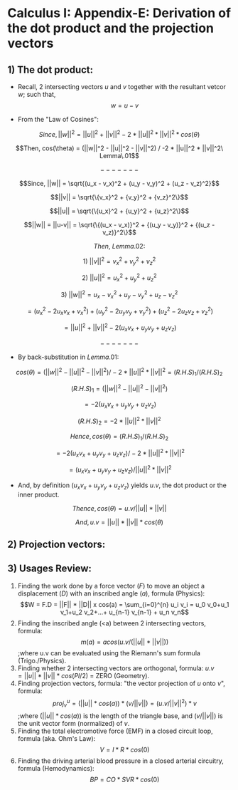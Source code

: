 # Calculus I: Appendix-E: Derivation of the dot product and the projection vectors 

## 1) The dot product: 

- Recall, 2 intersecting vectors $u$ and $v$ together with the resultant vetcor $w$; such that, $$w = u - v$$

- From the "Law of Cosines":

$$Since, ||w||^2 = ||u||^2 + ||v||^2 - 2 * ||u||^2 * ||v||^2 * cos(\theta)$$

$$Then, cos(\theta) = (||w||^2 - ||u||^2 - ||v||^2) / -2 * ||u||^2 * ||v||^2\ Lemma\.01$$ 

$$ ------- $$

$$Since, ||w|| = \sqrt{(u_x - v_x)^2 + (u_y - v_y)^2 + (u_z - v_z)^2}$$

$$||v|| = \sqrt{\{v_x}^2 + {v_y}^2 + {v_z}^2\}$$

$$||u|| = \sqrt{\{u_x}^2 + {u_y}^2 + {u_z}^2\}$$

$$||w|| = ||u-v|| = \sqrt{\{(u_x - v_x)}^2 + {(u_y - v_y)}^2 + {(u_z - v_z)}^2\}$$

$$Then,\ Lemma.02:$$

$$1)\ ||v||^2 = {v_x}^2 + {v_y}^2 + {v_z}^2$$

$$2)\ ||u||^2 = {u_x}^2 + {u_y}^2 + {u_z}^2$$

$$3)\ ||w||^2 = {u_x - v_x}^2 + {u_y - v_y}^2 + {u_z - v_z}^2$$

$$= ({u_x}^2 -2{u_x}{v_x} + {v_x}^2) + ({u_y}^2 -2{u_y}{v_y} + {v_y}^2) + ({u_z}^2 -2{u_z}{v_z} + {v_z}^2)$$

$$= ||u||^2 + ||v||^2 -2({u_x}{v_x} + {u_y}{v_y} + {u_z}{v_z})$$

$$ ------- $$

- By back-substitution in $Lemma.01$:

$$cos(\theta) = (||w||^2 - ||u||^2 - ||v||^2) / -2 * ||u||^2 * ||v||^2 = {(R.H.S)}_1 / {(R.H.S)}_2$$

$${(R.H.S)}_1 = (||w||^2 - ||u||^2 - ||v||^2)$$

$$= -2({u_x}{v_x} + {u_y}{v_y} + {u_z}{v_z})$$

$${(R.H.S)}_2 = -2 * ||u||^2 * ||v||^2$$

$$Hence, cos(\theta) = {(R.H.S)}_1 / {(R.H.S)}_2$$

$$= -2({u_x}{v_x} + {u_y}{v_y} + {u_z}{v_z}) / -2 * ||u||^2 * ||v||^2$$

$$= ({u_x}{v_x} + {u_y}{v_y} + {u_z}{v_z}) / ||u||^2 * ||v||^2$$

- And, by definition $({u_x}{v_x} + {u_y}{v_y} + {u_z}{v_z})$ yields $u.v$, the dot product or the inner product.

$$Thence, cos(\theta) = u.v / ||u|| * ||v||$$

$$And, u.v = ||u|| * ||v|| * cos(\theta)$$


## 2) Projection vectors: 

## 3) Usages Review:
1) Finding the work done by a force vector $(F)$ to move an object a displacement $(D)$ with an inscribed angle $(a)$, formula (Physics): $$W = F.D = ||F|| * ||D|| x cos(a) = \sum_{i=0}^{n} u_i v_i = u_0 v_0+u_1 v_1+u_2 v_2+...+ u_{n-1} v_{n-1} + u_n v_n$$
2) Finding the inscribed angle (<a) between 2 intersecting vectors, formula: $$m(a) = acos(u.v/(||u|| * ||v||))$$ ;where u.v can be evaluated using the Riemann's sum formula (Trigo./Physics).
3) Finding whether 2 intersecting vectors are orthogonal, formula: $u.v = ||u|| * ||v|| * cos(PI/2)$ = ZERO (Geometry).
4) Finding projection vectors, formula: "the vector projection of $u$ onto $v$", formula: $$proj_{v}^{u} = (||u|| * cos(a)) * (v/||v||) = (u.v / ||v||^2) * v$$ ;where $(||u|| * cos(a))$ is the length of the triangle base, and $(v/||v||)$ is the unit vector form (normalized) of $v$.
5) Finding the total electromotive force (EMF) in a closed circuit loop, formula (aka. Ohm's Law): $$V = I * R * cos(0)$$
6) Finding the driving arterial blood pressure in a closed arterial circuitry, formula (Hemodynamics): $$BP = CO * SVR * cos(0)$$


